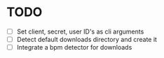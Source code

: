 # TODO

- [ ] Set client, secret, user ID's as cli arguments
- [ ] Detect default downloads directory and create it
- [ ] Integrate a bpm detector for downloads
